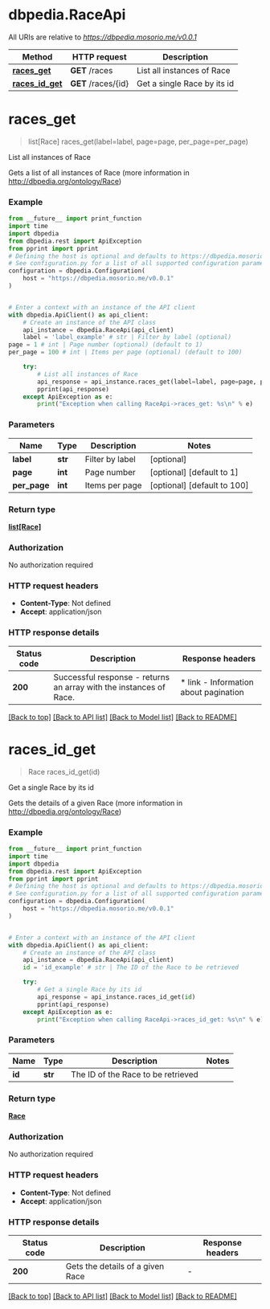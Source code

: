 # dbpedia.RaceApi

All URIs are relative to *https://dbpedia.mosorio.me/v0.0.1*

Method | HTTP request | Description
------------- | ------------- | -------------
[**races_get**](RaceApi.md#races_get) | **GET** /races | List all instances of Race
[**races_id_get**](RaceApi.md#races_id_get) | **GET** /races/{id} | Get a single Race by its id


# **races_get**
> list[Race] races_get(label=label, page=page, per_page=per_page)

List all instances of Race

Gets a list of all instances of Race (more information in http://dbpedia.org/ontology/Race)

### Example

```python
from __future__ import print_function
import time
import dbpedia
from dbpedia.rest import ApiException
from pprint import pprint
# Defining the host is optional and defaults to https://dbpedia.mosorio.me/v0.0.1
# See configuration.py for a list of all supported configuration parameters.
configuration = dbpedia.Configuration(
    host = "https://dbpedia.mosorio.me/v0.0.1"
)


# Enter a context with an instance of the API client
with dbpedia.ApiClient() as api_client:
    # Create an instance of the API class
    api_instance = dbpedia.RaceApi(api_client)
    label = 'label_example' # str | Filter by label (optional)
page = 1 # int | Page number (optional) (default to 1)
per_page = 100 # int | Items per page (optional) (default to 100)

    try:
        # List all instances of Race
        api_response = api_instance.races_get(label=label, page=page, per_page=per_page)
        pprint(api_response)
    except ApiException as e:
        print("Exception when calling RaceApi->races_get: %s\n" % e)
```

### Parameters

Name | Type | Description  | Notes
------------- | ------------- | ------------- | -------------
 **label** | **str**| Filter by label | [optional] 
 **page** | **int**| Page number | [optional] [default to 1]
 **per_page** | **int**| Items per page | [optional] [default to 100]

### Return type

[**list[Race]**](Race.md)

### Authorization

No authorization required

### HTTP request headers

 - **Content-Type**: Not defined
 - **Accept**: application/json

### HTTP response details
| Status code | Description | Response headers |
|-------------|-------------|------------------|
**200** | Successful response - returns an array with the instances of Race. |  * link - Information about pagination <br>  |

[[Back to top]](#) [[Back to API list]](../README.md#documentation-for-api-endpoints) [[Back to Model list]](../README.md#documentation-for-models) [[Back to README]](../README.md)

# **races_id_get**
> Race races_id_get(id)

Get a single Race by its id

Gets the details of a given Race (more information in http://dbpedia.org/ontology/Race)

### Example

```python
from __future__ import print_function
import time
import dbpedia
from dbpedia.rest import ApiException
from pprint import pprint
# Defining the host is optional and defaults to https://dbpedia.mosorio.me/v0.0.1
# See configuration.py for a list of all supported configuration parameters.
configuration = dbpedia.Configuration(
    host = "https://dbpedia.mosorio.me/v0.0.1"
)


# Enter a context with an instance of the API client
with dbpedia.ApiClient() as api_client:
    # Create an instance of the API class
    api_instance = dbpedia.RaceApi(api_client)
    id = 'id_example' # str | The ID of the Race to be retrieved

    try:
        # Get a single Race by its id
        api_response = api_instance.races_id_get(id)
        pprint(api_response)
    except ApiException as e:
        print("Exception when calling RaceApi->races_id_get: %s\n" % e)
```

### Parameters

Name | Type | Description  | Notes
------------- | ------------- | ------------- | -------------
 **id** | **str**| The ID of the Race to be retrieved | 

### Return type

[**Race**](Race.md)

### Authorization

No authorization required

### HTTP request headers

 - **Content-Type**: Not defined
 - **Accept**: application/json

### HTTP response details
| Status code | Description | Response headers |
|-------------|-------------|------------------|
**200** | Gets the details of a given Race |  -  |

[[Back to top]](#) [[Back to API list]](../README.md#documentation-for-api-endpoints) [[Back to Model list]](../README.md#documentation-for-models) [[Back to README]](../README.md)

